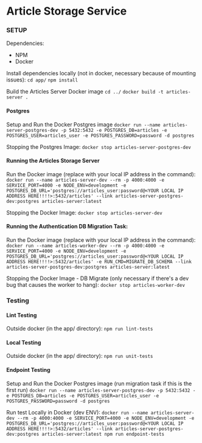 # Article Storage Service

### SETUP
Dependencies:
- NPM
- Docker

Install dependencies locally (not in docker, necessary because of mounting issues):
`cd app/`
`npm install`

Build the Articles Server Docker image
`cd ../`
`docker build -t articles-server .`

#### Postgres
Setup and Run the Docker Postgres image
`docker run --name articles-server-postgres-dev -p 5432:5432 -e POSTGRES_DB=articles -e POSTGRES_USER=articles_user -e POSTGRES_PASSWORD=password -d postgres`

Stopping the Postgres Image:
`docker stop articles-server-postgres-dev`

#### Running the Articles Storage Server
Run the Docker image (replace with your local IP address in the command):
`docker run --name articles-server-dev --rm -p 4000:4000 -e SERVICE_PORT=4000 -e NODE_ENV=development -e POSTGRES_DB_URL='postgres://articles_user:password@<YOUR LOCAL IP ADDRESS HERE!!!!>:5432/articles' --link articles-server-postgres-dev:postgres articles-server:latest`

Stopping the Docker Image:
`docker stop articles-server-dev`

#### Running the Authentication DB Migration Task:
Run the Docker image (replace with your local IP address in the command):
`docker run --name articles-worker-dev --rm -p 4000:4000 -e SERVICE_PORT=4000 -e NODE_ENV=development -e POSTGRES_DB_URL='postgres://articles_user:password@<YOUR LOCAL IP ADDRESS HERE!!!!>:5432/articles' -e RUN_CMD=MIGRATE_DB_SCHEMA --link articles-server-postgres-dev:postgres articles-server:latest`

Stopping the Docker Image - DB Migrate (only necessary if there's a dev bug that causes the worker to hang):
`docker stop articles-worker-dev`

### Testing

#### Lint Testing
Outside docker (in the app/ directory):
`npm run lint-tests`

#### Local Testing
Outside docker (in the app/ directory):
`npm run unit-tests`

#### Endpoint Testing
Setup and Run the Docker Postgres image (run migration task if this is the first run)
`docker run --name articles-server-postgres-dev -p 5432:5432 -e POSTGRES_DB=articles -e POSTGRES_USER=articles_user -e POSTGRES_PASSWORD=password -d postgres`

Run test Locally in Docker (dev ENV):
`docker run --name articles-server-dev --rm -p 4000:4000 -e SERVICE_PORT=4000 -e NODE_ENV=development -e POSTGRES_DB_URL='postgres://articles_user:password@<YOUR LOCAL IP ADDRESS HERE!!!!>:5432/articles' --link articles-server-postgres-dev:postgres articles-server:latest npm run endpoint-tests`

